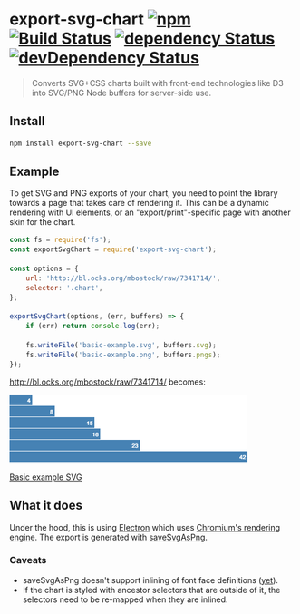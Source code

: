 export-svg-chart [![npm](https://img.shields.io/npm/v/export-svg-chart.svg?style=flat-square)](https://www.npmjs.com/package/export-svg-chart) [![Build Status](https://img.shields.io/travis/ThibWeb/export-svg-chart.svg?style=flat-square)](https://travis-ci.org/ThibWeb/export-svg-chart) [![dependency Status](https://img.shields.io/david/ThibWeb/export-svg-chart.svg?style=flat-square)](https://david-dm.org/ThibWeb/export-svg-chart) [![devDependency Status](https://img.shields.io/david/dev/ThibWeb/export-svg-chart.svg?style=flat-square)](https://david-dm.org/ThibWeb/export-svg-chart)
================

> Converts SVG+CSS charts built with front-end technologies like D3 into SVG/PNG Node buffers for server-side use.

## Install

```sh
npm install export-svg-chart --save
```

## Example

To get SVG and PNG exports of your chart, you need to point the library towards a page that takes care of rendering it. This can be a dynamic rendering with UI elements, or an "export/print"-specific page with another skin for the chart.

```js
const fs = require('fs');
const exportSvgChart = require('export-svg-chart');

const options = {
    url: 'http://bl.ocks.org/mbostock/raw/7341714/',
    selector: '.chart',
};

exportSvgChart(options, (err, buffers) => {
    if (err) return console.log(err);

    fs.writeFile('basic-example.svg', buffers.svg);
    fs.writeFile('basic-example.png', buffers.pngs);
});
```

http://bl.ocks.org/mbostock/raw/7341714/ becomes:

[![basic example PNG](basic-example.png)](basic-example.png)

[Basic example SVG](basic-example.svg)

## What it does

Under the hood, this is using [Electron](http://electron.atom.io/) which uses [Chromium's rendering engine](http://www.chromium.org/developers/content-module). The export is generated with [saveSvgAsPng](https://github.com/exupero/saveSvgAsPng).

### Caveats

- saveSvgAsPng doesn't support inlining of font face definitions ([yet](https://github.com/exupero/saveSvgAsPng/pull/29)).
- If the chart is styled with ancestor selectors that are outside of it, the selectors need to be re-mapped when they are inlined.
